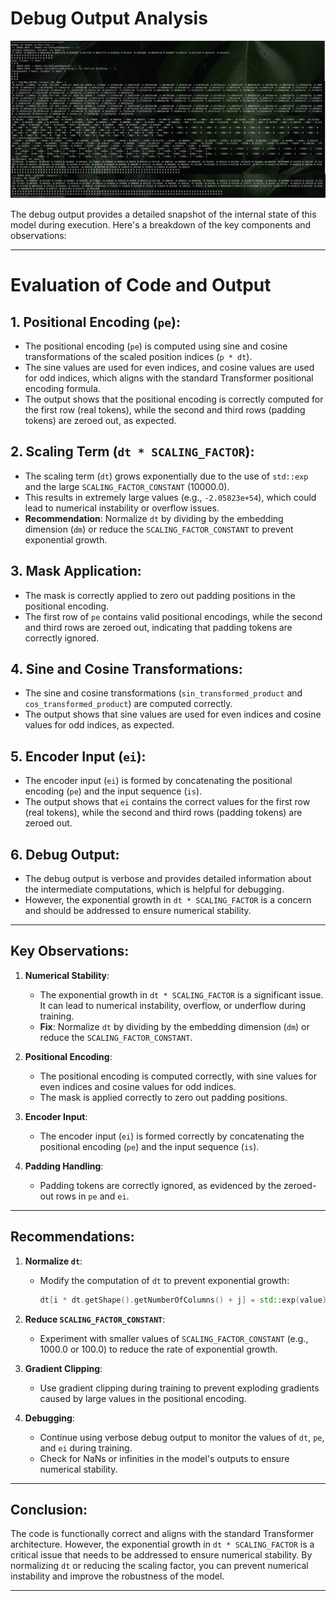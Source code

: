 # Debug Output Analysis

![Screen shot of debug information of progress so far](https://github.com/KHAAdotPK/Transformer-Encoder-Decoder/blob/main/Documents/out-put-so-far.png)

The debug output provides a detailed snapshot of the internal state of this model during execution. Here's a breakdown of the key components and observations:

----
# Evaluation of Code and Output

## **1. Positional Encoding (`pe`)**:
- The positional encoding (`pe`) is computed using sine and cosine transformations of the scaled position indices (`p * dt`).
- The sine values are used for even indices, and cosine values are used for odd indices, which aligns with the standard Transformer positional encoding formula.
- The output shows that the positional encoding is correctly computed for the first row (real tokens), while the second and third rows (padding tokens) are zeroed out, as expected.

## **2. Scaling Term (`dt * SCALING_FACTOR`)**:
- The scaling term (`dt`) grows exponentially due to the use of `std::exp` and the large `SCALING_FACTOR_CONSTANT` (10000.0).
- This results in extremely large values (e.g., `-2.05823e+54`), which could lead to numerical instability or overflow issues.
- **Recommendation**: Normalize `dt` by dividing by the embedding dimension (`dm`) or reduce the `SCALING_FACTOR_CONSTANT` to prevent exponential growth.

## **3. Mask Application**:
- The mask is correctly applied to zero out padding positions in the positional encoding.
- The first row of `pe` contains valid positional encodings, while the second and third rows are zeroed out, indicating that padding tokens are correctly ignored.

## **4. Sine and Cosine Transformations**:
- The sine and cosine transformations (`sin_transformed_product` and `cos_transformed_product`) are computed correctly.
- The output shows that sine values are used for even indices and cosine values for odd indices, as expected.

## **5. Encoder Input (`ei`)**:
- The encoder input (`ei`) is formed by concatenating the positional encoding (`pe`) and the input sequence (`is`).
- The output shows that `ei` contains the correct values for the first row (real tokens), while the second and third rows (padding tokens) are zeroed out.

## **6. Debug Output**:
- The debug output is verbose and provides detailed information about the intermediate computations, which is helpful for debugging.
- However, the exponential growth in `dt * SCALING_FACTOR` is a concern and should be addressed to ensure numerical stability.

----

## **Key Observations**:
1. **Numerical Stability**:
   - The exponential growth in `dt * SCALING_FACTOR` is a significant issue. It can lead to numerical instability, overflow, or underflow during training.
   - **Fix**: Normalize `dt` by dividing by the embedding dimension (`dm`) or reduce the `SCALING_FACTOR_CONSTANT`.

2. **Positional Encoding**:
   - The positional encoding is computed correctly, with sine values for even indices and cosine values for odd indices.
   - The mask is applied correctly to zero out padding positions.

3. **Encoder Input**:
   - The encoder input (`ei`) is formed correctly by concatenating the positional encoding (`pe`) and the input sequence (`is`).

4. **Padding Handling**:
   - Padding tokens are correctly ignored, as evidenced by the zeroed-out rows in `pe` and `ei`.

----

## **Recommendations**:
1. **Normalize `dt`**:
   - Modify the computation of `dt` to prevent exponential growth:
     ```cpp
     dt[i * dt.getShape().getNumberOfColumns() + j] = std::exp(value) / (t)dm;
     ```

2. **Reduce `SCALING_FACTOR_CONSTANT`**:
   - Experiment with smaller values of `SCALING_FACTOR_CONSTANT` (e.g., 1000.0 or 100.0) to reduce the rate of exponential growth.

3. **Gradient Clipping**:
   - Use gradient clipping during training to prevent exploding gradients caused by large values in the positional encoding.

4. **Debugging**:
   - Continue using verbose debug output to monitor the values of `dt`, `pe`, and `ei` during training.
   - Check for NaNs or infinities in the model's outputs to ensure numerical stability.

----

## **Conclusion**:
The code is functionally correct and aligns with the standard Transformer architecture. However, the exponential growth in `dt * SCALING_FACTOR` is a critical issue that needs to be addressed to ensure numerical stability. By normalizing `dt` or reducing the scaling factor, you can prevent numerical instability and improve the robustness of the model. 

----














